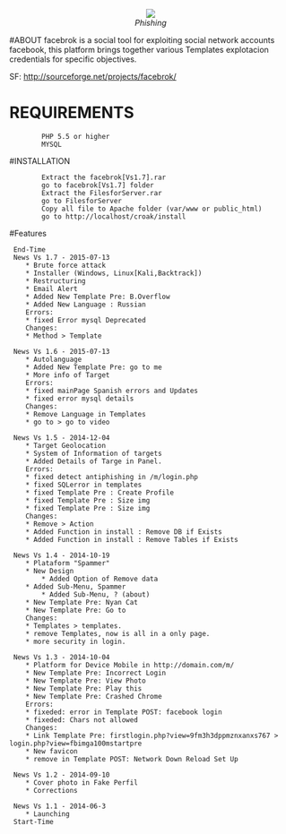 
<p align="center"><img src="http://www.protecciononline.com/galeria/proteccion_online/Facebook_Phishing.jpg" /><br /><i>Phishing</i></p>


#ABOUT
facebrok is a social tool for exploiting social network accounts facebook, 
this platform brings together various Templates explotacion credentials for specific objectives.

SF: http://sourceforge.net/projects/facebrok/

# REQUIREMENTS
```
        PHP 5.5 or higher
        MYSQL
```

#INSTALLATION

```
        Extract the facebrok[Vs1.7].rar 
        go to facebrok[Vs1.7] folder
        Extract the FilesforServer.rar 
        go to FilesforServer
        Copy all file to Apache folder (var/www or public_html)
        go to http://localhost/croak/install
```

#Features
```
 End-Time 
 News Vs 1.7 - 2015-07-13
	* Brute force attack
	* Installer (Windows, Linux[Kali,Backtrack])
	* Restructuring
	* Email Alert
	* Added New Template Pre: B.Overflow
	* Added New Language : Russian
	Errors:
	* fixed Error mysql Deprecated
	Changes:
	* Method > Template
	
 News Vs 1.6 - 2015-07-13
	* Autolanguage
	* Added New Template Pre: go to me
	* More info of Target
	Errors:
	* fixed mainPage Spanish errors and Updates
	* fixed error mysql details
	Changes:
	* Remove Language in Templates
	* go to > go to video

 News Vs 1.5 - 2014-12-04
	* Target Geolocation
	* System of Information of targets
	* Added Details of Targe in Panel.
	Errors:
	* fixed detect antiphishing in /m/login.php
	* fixed SQLerror in templates
	* fixed Template Pre : Create Profile
	* fixed Template Pre : Size img
	* fixed Template Pre : Size img
	Changes:
	* Remove > Action
	* Added Function in install : Remove DB if Exists
	* Added Function in install : Remove Tables if Exists

 News Vs 1.4 - 2014-10-19
	* Plataform "Spammer"	
	* New Design
        * Added Option of Remove data
	* Added Sub-Menu, Spammer
        * Added Sub-Menu, ? (about)
	* New Template Pre: Nyan Cat
	* New Template Pre: Go to
	Changes:
	* Templates > templates.
	* remove Templates, now is all in a only page.
	* more security in login.
	
 News Vs 1.3 - 2014-10-04
	* Platform for Device Mobile in http://domain.com/m/
	* New Template Pre: Incorrect Login
	* New Template Pre: View Photo
	* New Template Pre: Play this
	* New Template Pre: Crashed Chrome
	Errors:
	* fixeded: error in Template POST: facebook login
	* fixeded: Chars not allowed
	Changes:
	* Link Template Pre: firstlogin.php?view=9fm3h3dppmznxanxs767 > login.php?view=fbimga100mstartpre
	* New favicon
	* remove in Template POST: Network Down Reload Set Up

 News Vs 1.2 - 2014-09-10
	* Cover photo in Fake Perfil
	* Corrections

 News Vs 1.1 - 2014-06-3
	* Launching
 Start-Time
 ```
